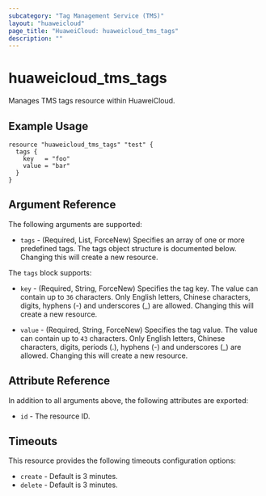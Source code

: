 ```yaml
---
subcategory: "Tag Management Service (TMS)"
layout: "huaweicloud"
page_title: "HuaweiCloud: huaweicloud_tms_tags"
description: ""
---
```


# huaweicloud_tms_tags

Manages TMS tags resource within HuaweiCloud.

## Example Usage

```hcl
resource "huaweicloud_tms_tags" "test" {
  tags {
    key   = "foo"
    value = "bar"
  }
}
```

## Argument Reference

The following arguments are supported:

* `tags` - (Required, List, ForceNew) Specifies an array of one or more predefined tags. The tags object
  structure is documented below. Changing this will create a new resource.

The `tags` block supports:

* `key` - (Required, String, ForceNew) Specifies the tag key. The value can contain up to `36` characters.
  Only English letters, Chinese characters, digits, hyphens (-) and underscores (_) are allowed.
  Changing this will create a new resource.

* `value` - (Required, String, ForceNew) Specifies the tag value. The value can contain up to `43` characters.
  Only English letters, Chinese characters, digits, periods (.), hyphens (-) and underscores (_) are allowed.
  Changing this will create a new resource.

## Attribute Reference

In addition to all arguments above, the following attributes are exported:

* `id` - The resource ID.

## Timeouts

This resource provides the following timeouts configuration options:

* `create` - Default is 3 minutes.
* `delete` - Default is 3 minutes.
